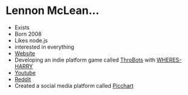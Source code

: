 # Lennon McLean...

- Exists
- Born 2008
- Likes node.js
- interested in everything
- [Website](https://lennons-website.herokuapp.com)
- Developing an indie platform game called [ThroBots](https://github.com/thecoder08/throbots) with [WHERES-HARRY](https://github.com/WHERES-HARRY)
- [Youtube](https://www.youtube.com/channel/UCvLVAL0c6elWSk0M5yYQ50Q)
- [Reddit](https://reddit.com/u/thecoder08)
- Created a social media platform called [Picchart](https://picchart.herokuapp.com)
